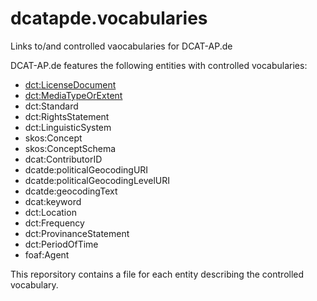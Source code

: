 # dcatapde.vocabularies
Links to/and controlled vaocabularies for DCAT-AP.de

DCAT-AP.de features the following entities with controlled vocabularies:

* [dct:LicenseDocument](./dct_LicenseDocument.md)
* [dct:MediaTypeOrExtent](./dct_MEdaiTypeOrExtent.md)
* dct:Standard
* dct:RightsStatement
* dct:LinguisticSystem
* skos:Concept
* skos:ConceptSchema
* dcat:ContributorID
* dcatde:politicalGeocodingURI
* dcatde:politicalGeocodingLevelURI
* dcatde:geocodingText
* dcat:keyword
* dct:Location
* dct:Frequency
* dct:ProvinanceStatement
* dct:PeriodOfTime
* foaf:Agent

This reporsitory contains a file for each entity describing the controlled vocabulary.
